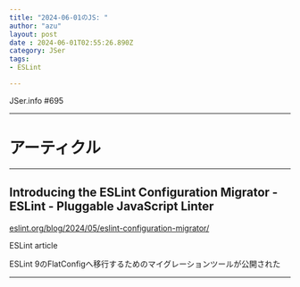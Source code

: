 ```yaml
---
title: "2024-06-01のJS: "
author: "azu"
layout: post
date : 2024-06-01T02:55:26.890Z
category: JSer
tags:
- ESLint

---
```


JSer.info #695

----

<h1 class="site-genre">アーティクル</h1>

----

## Introducing the ESLint Configuration Migrator - ESLint - Pluggable JavaScript Linter
[eslint.org/blog/2024/05/eslint-configuration-migrator/](https://eslint.org/blog/2024/05/eslint-configuration-migrator/ "Introducing the ESLint Configuration Migrator - ESLint - Pluggable JavaScript Linter")
<p class="jser-tags jser-tag-icon"><span class="jser-tag">ESLint</span> <span class="jser-tag">article</span></p>

ESLint 9のFlatConfigへ移行するためのマイグレーションツールが公開された


----
